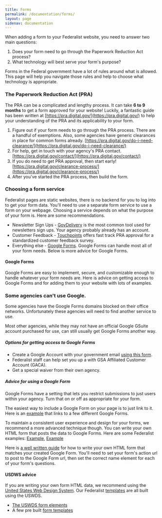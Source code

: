 ```yaml
---
title: Forms
permalink: /documentation/forms/
layout: page
sidenav: documentation
---
```


When adding a form to your Federalist website, you need to answer two main questions:
1. Does your form need to go through the Paperwork Reduction Act process?
2. What technology will best serve your form's purpose?

Forms in the Federal government have a lot of rules around what is allowed. This page will help you navigate those rules and help to choose what technology is appropriate.

### The Paperwork Reduction Act (PRA)
The PRA can be a complicated and lengthy process. It can take **6 to 9 months** to get a form approved for your website! Luckily, a fantastic guide has been written at [https://pra.digital.gov/](https://pra.digital.gov/) to help your understanding of the PRA and its applicability to your form.

1. Figure out if your form needs to go through the PRA process. There are a handful of exemptions. Also, some agencies have generic clearances in place for common forms already. [https://pra.digital.gov/do-i-need-clearance/](https://pra.digital.gov/do-i-need-clearance/)
2. For help, get in touch with your agency's PRA contact. [https://pra.digital.gov/contact/](https://pra.digital.gov/contact/)
3. If you do need to get PRA approval, then start early! [https://pra.digital.gov/clearance-process/](https://pra.digital.gov/clearance-process/)
4. After you've started the PRA process, then build the form.

### Choosing a form service
Federalist pages are static websites, there is no backend for you to log into to get your form data. You'll need to use a separate form service to use a form on your webpage. Choosing a service depends on what the purpose of your form is. Here are some recommendations.

- Newsletter Sign Ups - [GovDelivery](https://granicus.com/solution/govdelivery/) is the most common tool used for newsletters sign ups. Your agency probably already has an account.
- Customer Feedback - [Touchpoints](https://touchpoints.digital.gov) offers fast track PRA approval for a standardized customer feedback survey.
- Everything else - [Google Forms](https://gsuite.google.com/products/forms/). Google Forms can handle most all of your form needs. Below is more advice for Google Forms.

#### Google Forms
Google Forms are easy to implement, secure, and customizable enough to handle whatever your form needs are. Here is advice on getting access to Google Forms and for adding them to your website with lots of examples.

<div class="usa-alert usa-alert-warning">
  <div class="usa-alert-body">
    <h3 class="usa-alert-heading">Some agencies can't use Google.</h3>
    <p class="usa-alert-text">Some agencies have the Google Forms domains blocked on their office networks. Unfortunately these agencies will need to find another service to use.</p>
  </div>
</div>

Most other agencies, while they may not have an official Google GSuite account purchased for use, can still usually get Google Forms another way.

##### Options for getting access to Google Forms
* Create a Google Account with your government email [using this form](https://accounts.google.com/SignUpWithoutGmail).
* Federalist staff can help set you up a with GSA Affiliated Customer Account (GACA).
* Get a special waiver from their own agency.

##### Advice for using a Google Form
Google Forms have a setting that lets you restrict submissions to just users within your agency. Turn that on or off as appropriate for your form.

The easiest way to include a Google Form on your page is to just link to it. Here is an [example](https://coe.gsa.gov/connect/contact-us.html#joinus) that links to a few different Google Forms.

To maintain a consistent user experience and design for your forms, we recommend a more advanced technique though. You can write your own HTML form that posts the data to Google Forms. Here are some Federalist examples: [Example](https://tech.gsa.gov/work-with-us/#contact), [Example](https://www.afwerx.af.mil/join.html)

Here is [a well written guide](https://blog.webjeda.com/google-form-customize/) for how to write your own HTML form that matches your created Google Form. You'll need to set your form's action url to post to the Google Form url, then set the correct name element for each of your form's questions. 

#### USDWS advice
If you are writing your own form HTML data, we recommend using the [United States Web Design System](https://designsystem.digital.gov/). Our Federalist [templates](https://federalist.18f.gov/documentation/templates/) are all built using the USWDS.
- [The USWDS form elements](https://designsystem.digital.gov/components/form-controls/)
- A few pre built [form templates](https://designsystem.digital.gov/components/form-templates/)
